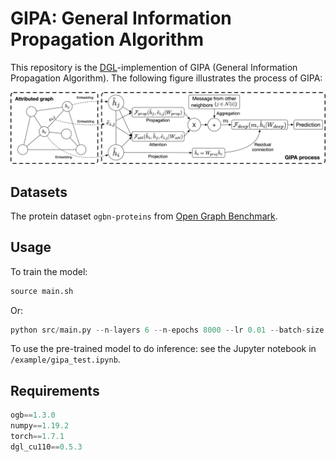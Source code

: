 # GIPA: General Information Propagation Algorithm

This repository is the [DGL](https://github.com/dmlc/dgl)-implemention of GIPA (General Information Propagation Algorithm). The following figure illustrates the process of GIPA:

![gipa_process](./figures/gipa_process.png)

## Datasets

The protein dataset ```ogbn-proteins``` from [Open Graph Benchmark](https://ogb.stanford.edu/).

## Usage

To train the model:

```python
source main.sh
```

Or:

```python
python src/main.py --n-layers 6 --n-epochs 8000 --lr 0.01 --batch-size 8000 --use-label --if-save --preprocess --n-hop 1 --gpu 0 --eval-every 5 --seed 0
```

To use the pre-trained model to do inference: see the Jupyter notebook in ```/example/gipa_test.ipynb```. 

## Requirements

```python
ogb==1.3.0
numpy==1.19.2
torch==1.7.1
dgl_cu110==0.5.3
```

